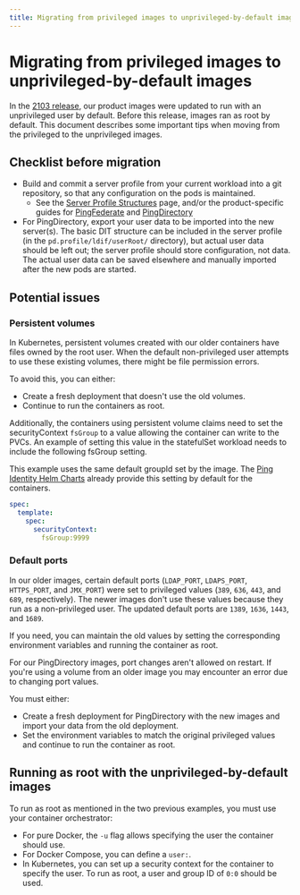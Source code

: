 ```yaml
---
title: Migrating from privileged images to unprivileged-by-default images
---
```

# Migrating from privileged images to unprivileged-by-default images

In the [2103 release](https://devops.pingidentity.com/release-notes/relnotes-2103/), our product images were updated to run with an unprivileged user by default. Before this release, images ran as root by default. This document describes some important tips when moving from the privileged to the unprivileged images.

## Checklist before migration
- Build and commit a server profile from your current workload into a git repository, so that any configuration on the pods is maintained.
  - See the [Server Profile Structures](https://devops.pingidentity.com/reference/profileStructures/) page, and/or the product-specific guides for [PingFederate](https://devops.pingidentity.com/how-to/buildPingFederateProfile/) and [PingDirectory](https://devops.pingidentity.com/how-to/buildPingDirectoryProfile/)
- For PingDirectory, export your user data to be imported into the new server(s). The basic DIT structure can be included in the server profile (in the `pd.profile/ldif/userRoot/` directory), but actual user data should be left out; the server profile should store configuration, not data. The actual user data can be saved elsewhere and manually imported after the new pods are started.

## Potential issues
### Persistent volumes

In Kubernetes, persistent volumes created with our older containers have files owned by the root user. When the default non-privileged user attempts to use these existing volumes, there might be file permission errors.

To avoid this, you can either:

* Create a fresh deployment that doesn't use the old volumes.
* Continue to run the containers as root.

Additionally, the containers using persistent volume claims need to set the securityContext `fsGroup` to a value allowing the container can write to the PVCs.  An example of setting this value in the statefulSet workload needs to include the following fsGroup setting.

This example uses the same default groupId set by the image.  The [Ping Identity Helm Charts](https://helm.pingidentity.com) already provide this setting by default for the containers.

```yaml
spec:
  template:
    spec:
      securityContext:
        fsGroup:9999
```

### Default ports

In our older images, certain default ports (`LDAP_PORT`, `LDAPS_PORT`, `HTTPS_PORT`, and `JMX_PORT`) were set to privileged values (`389`, `636`, `443`, and `689`, respectively). The newer images don't use these values because they run as a non-privileged user. The updated default ports are `1389`, `1636`, `1443`, and `1689`.

If you need, you can maintain the old values by setting the corresponding environment variables and running the container as root.

For our PingDirectory images, port changes aren't allowed on restart. If you're using a volume from an older image you may encounter an error due to changing port values.

You must either:

* Create a fresh deployment for PingDirectory with the new images and import your data from the old deployment.
* Set the environment variables to match the original privileged values and continue to run the container as root.

## Running as root with the unprivileged-by-default images

To run as root as mentioned in the two previous examples, you must use your container orchestrator:

* For pure Docker, the `-u` flag allows specifying the user the container should use.
* For Docker Compose, you can define a `user:`.
* In Kubernetes, you can set up a security context for the container to specify the user. To run as root, a user and group ID of `0:0` should be used.
